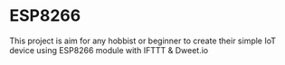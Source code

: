 # ESP8266

This project is aim for any hobbist or beginner to create their simple IoT device using ESP8266 module with IFTTT & Dweet.io
